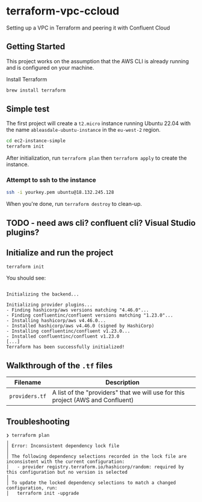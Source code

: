# terraform-vpc-ccloud

Setting up a VPC in Terraform and peering it with Confluent Cloud

## Getting Started

This project works on the assumption that the AWS CLI is already running and is configured on your machine.

Install Terraform

```bash
brew install terraform
```

## Simple test

The first project will create a `t2.micro` instance running Ubuntu 22.04 with the name `ableasdale-ubuntu-instance` in the `eu-west-2` region.

```bash
cd ec2-instance-simple
terraform init
```

After initialization, run `terraform plan` then `terraform apply` to create the instance.

### Attempt to ssh to the instance

```bash
ssh -i yourkey.pem ubuntu@18.132.245.128
```

When you're done, run `terraform destroy` to clean-up.




## TODO - need aws cli?  confluent cli?  Visual Studio plugins?

## Initialize and run the project

```bash
terraform init
```

You should see:

```

Initializing the backend...

Initializing provider plugins...
- Finding hashicorp/aws versions matching "4.46.0"...
- Finding confluentinc/confluent versions matching "1.23.0"...
- Installing hashicorp/aws v4.46.0...
- Installed hashicorp/aws v4.46.0 (signed by HashiCorp)
- Installing confluentinc/confluent v1.23.0...
- Installed confluentinc/confluent v1.23.0
[...]
Terraform has been successfully initialized!
```

## Walkthrough of the `.tf` files

| Filename | Description |
|---|---|
| `providers.tf` | A list of the "providers" that we will use for this project (AWS and Confluent) |


## Troubleshooting

```
❯ terraform plan
╷
│ Error: Inconsistent dependency lock file
│
│ The following dependency selections recorded in the lock file are inconsistent with the current configuration:
│   - provider registry.terraform.io/hashicorp/random: required by this configuration but no version is selected
│
│ To update the locked dependency selections to match a changed configuration, run:
│   terraform init -upgrade
```